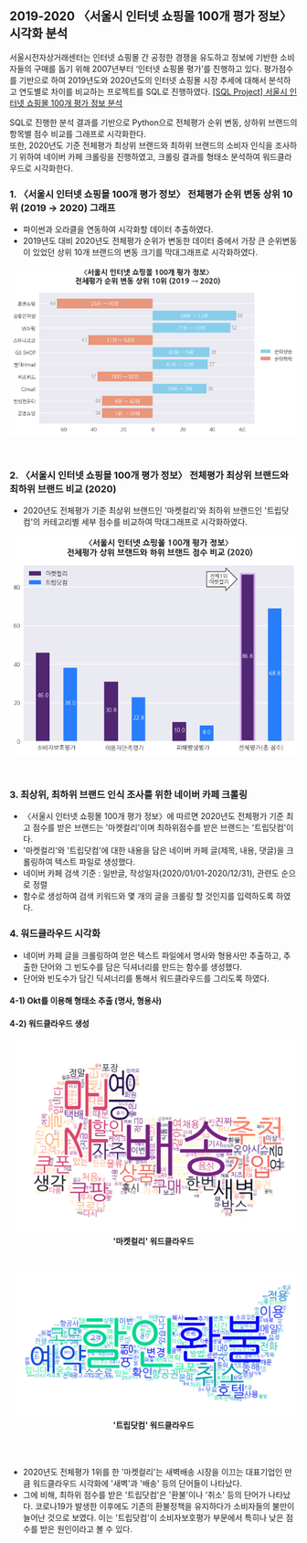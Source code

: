 ## 2019-2020 〈서울시 인터넷 쇼핑몰 100개 평가 정보〉 시각화 분석
서울시전자상거래센터는 인터넷 쇼핑몰 간 공정한 경쟁을 유도하고 정보에 기반한 소비자들의 구매를 돕기 위해 2007년부터 ‘인터넷 쇼핑몰 평가’를 진행하고 있다. 평가점수를 기반으로 하여 2019년도와 2020년도의 인터넷 쇼핑몰 시장 추세에 대해서 분석하고 연도별로 차이를 비교하는 프로젝트를 SQL로 진행하였다. [[SQL Project] 서울시 인터넷 쇼핑몰 100개 평가 정보 분석](https://github.com/54data/Evaluation-of-100-Internet-Shopping-Mall-in-Seoul.git)

SQL로 진행한 분석 결과를 기반으로 Python으로 전체평가 순위 변동, 상하위 브랜드의 항목별 점수 비교를 그래프로 시각화한다.  
또한, 2020년도 기준 전체평가 최상위 브랜드와 최하위 브랜드의 소비자 인식을 조사하기 위하여 네이버 카페 크롤링을 진행하였고, 크롤링 결과를 형태소 분석하여 워드클라우드로 시각화한다.  

### 1. 〈서울시 인터넷 쇼핑몰 100개 평가 정보〉 전체평가 순위 변동 상위 10위 (2019 → 2020) 그래프  
- 파이썬과 오라클을 연동하여 시각화할 데이터 추출하였다.  
- 2019년도 대비 2020년도 전체평가 순위가 변동한 데이터 중에서 가장 큰 순위변동이 있었던 상위 10개 브랜드의 변동 크기를 막대그래프로 시각화하였다.      
  
<p align = "center"><img src="Images/전체평가_순위변동_상위10위_그래프.png"></p>
<br/>

### 2. 〈서울시 인터넷 쇼핑몰 100개 평가 정보〉 전체평가 최상위 브랜드와 최하위 브랜드 비교 (2020)  
- 2020년도 전체평가 기준 최상위 브랜드인 '마켓컬리'와 최하위 브랜드인 '트립닷컴'의 카테고리별 세부 점수를 비교하여 막대그래프로 시각화하였다.  

<p align = "center"><img src="Images/전체평가_최상위_최하위_그래프.png"></p>
<br/>

### 3. 최상위, 최하위 브랜드 인식 조사를 위한 네이버 카페 크롤링  
- 〈서울시 인터넷 쇼핑몰 100개 평가 정보〉에 따르면 2020년도 전체평가 기준 최고 점수를 받은 브랜드는 '마켓컬리'이며 최하위점수를 받은 브랜드는 '트립닷컴'이다.  
- '마켓컬리'와 '트립닷컴'에 대한 내용을 담은 네이버 카페 글(제목, 내용, 댓글)을 크롤링하여 텍스트 파일로 생성했다.  
- 네이버 카페 검색 기준 : 일반글, 작성일자(2020/01/01-2020/12/31), 관련도 순으로 정렬  
- 함수로 생성하여 검색 키워드와 몇 개의 글을 크롤링 할 것인지를 입력하도록 하였다.  

### 4. 워드클라우드 시각화  
- 네이버 카페 글을 크롤링하여 얻은 텍스트 파일에서 명사와 형용사만 추출하고, 추출한 단어와 그 빈도수를 담은 딕셔너리를 만드는 함수를 생성했다.  
- 단어와 빈도수가 담긴 딕셔너리를 통해서 워드클라우드를 그리도록 하였다.  

#### 4-1) Okt를 이용해 형태소 추출 (명사, 형용사)  
#### 4-2) 워드클라우드 생성  

**<p align = "center"><img src="Images/워드클라우드-마켓컬리.png">'마켓컬리' 워드클라우드</p>**  
**<p align = "center"><img src="Images/워드클라우드-트립닷컴.png">'트립닷컴' 워드클라우드</p>**  
<br/>

- 2020년도 전체평가 1위를 한 '마켓컬리'는 새벽배송 시장을 이끄는 대표기업인 만큼 워드클라우드 시각화에 '새벽'과 '배송' 등의 단어들이 나타났다.  
- 그에 비해, 최하위 점수를 받은 '트립닷컴'은 '환불'이나 '취소' 등의 단어가 나타났다. 코로나19가 발생한 이후에도 기존의 환불정책을 유지하다가 소비자들의 불만이 늘어난 것으로 보였다. 이는 '트립닷컴'이 소비자보호평가 부문에서 특히나 낮은 점수를 받은 원인이라고 볼 수 있다.  
